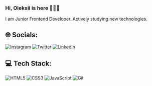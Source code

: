 ### Hi, Oleksii is here 👨🏻‍💻

I am Junior Frontend Developer. Actively studying new technologies. 


## 🌐 Socials:
[![Instagram](https://img.shields.io/badge/-Instagram-E4405F?logo=instagram&logoColor=white)](https://www.instagram.com/ohladun_/) [![Twitter](https://img.shields.io/badge/-Twitter-1DA1F2?logo=twitter&logoColor=white)](https://twitter.com/ohladun_) [![LinkedIn](https://img.shields.io/badge/-LinkedIn-0A66C2?logo=linkedin&logoColor=white)](https://www.linkedin.com/in/oleksii-hladun-7b4464228/)

## 💻 Tech Stack:
![HTML5](https://img.shields.io/badge/-HTML5-E34F26?logo=html5&logoColor=white&style=flat) ![CSS3](https://img.shields.io/badge/-CSS3-1572B6?logo=css3&logoColor=white&style=flat) ![JavaScript](https://img.shields.io/badge/-JavaScript-F7DF1E?logo=javascript&logoColor=white&style=flat) ![Git](https://img.shields.io/badge/-Git-F05032?logo=git&logocolor=white&style=flat)
